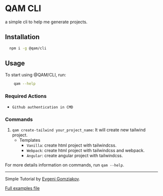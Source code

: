 # QAM CLI
a simple cli to help me generate projects.

## Installation

```bash
  npm i -g @qam/cli
```

## Usage
To start using @QAM/CLI, run:
```bash
    qam --help
```

### Required Actions
- `Github authentication in CMD`

### Commands
1. `qam create-tailwind your_project_name`: It will create new tailwind project.
    - Templates
      - `Vanilla`: create html project with tailwindcss.
      - `Webpack`: create html project with tailwindcss and webpack.
      - `Angular`: create angular project with tailwindcss.

For more details information on commands, run `qam --help`.

[//]: # (## Contributing)

[//]: # (Contributions are welcome ...)

[//]: # (## License)

[//]: # (This project is licensed ...)

<hr>

Simple Tutorial by <a href="https://medium.com/nmc-techblog/building-a-cli-with-node-js-in-2024-c278802a3ef5">Evgeni Gomziakov</a>.

<a href="https://github.com/egmzy/my-node-cli">Full examples file</a>

